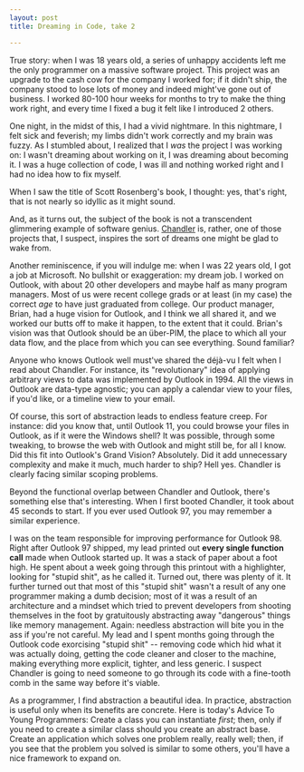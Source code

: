 ```yaml
---
layout: post
title: Dreaming in Code, take 2

---
```

True story: when I was 18 years old, a series of unhappy accidents left me the only programmer on a massive software project. This project was an upgrade to the cash cow for the company I worked for; if it didn't ship, the company stood to lose lots of money and indeed might've gone out of business. I worked 80-100 hour weeks for months to try to make the thing work right, and every time I fixed a bug it felt like I introduced 2 others.  
  
One night, in the midst of this, I had a vivid nightmare. In this nightmare, I felt sick and feverish; my limbs didn't work correctly and my brain was fuzzy. As I stumbled about, I realized that I _was_ the project I was working on: I wasn't dreaming about working on it, I was dreaming about becoming it. I was a huge collection of code, I was ill and nothing worked right and I had no idea how to fix myself.  
  
When I saw the title of Scott Rosenberg's book, I thought: yes, that's right, that is not nearly so idyllic as it might sound.  
  
And, as it turns out, the subject of the book is not a transcendent glimmering example of software genius. [Chandler](http://chandler.osafoundation.org/newinalpha4.php) is, rather, one of those projects that, I suspect, inspires the sort of dreams one might be glad to wake from.  
  
Another reminiscence, if you will indulge me: when I was 22 years old, I got a job at Microsoft. No bullshit or exaggeration: my dream job. I worked on Outlook, with about 20 other developers and maybe half as many program managers. Most of us were recent college grads or at least \(in my case\) the correct _age_ to have just graduated from college. Our product manager, Brian, had a huge vision for Outlook, and I think we all shared it, and we worked our butts off to make it happen, to the extent that it could. Brian's vision was that Outlook should be an über-PIM, the place to which all your data flow, and the place from which you can see everything. Sound familiar?  
  
Anyone who knows Outlook well must've shared the déjà-vu I felt when I read about Chandler. For instance, its "revolutionary" idea of applying arbitrary views to data was implemented by Outlook in 1994. All the views in Outlook are data-type agnostic; you can apply a calendar view to your files, if you'd like, or a timeline view to your email.  
  
Of course, this sort of abstraction leads to endless feature creep. For instance: did you know that, until Outlook 11, you could browse your files in Outlook, as if it were the Windows shell? It was possible, through some tweaking, to browse the web with Outlook and might still be, for all I know. Did this fit into Outlook's Grand Vision? Absolutely. Did it add unnecessary complexity and make it much, much harder to ship? Hell yes. Chandler is clearly facing similar scoping problems.  
  
Beyond the functional overlap between Chandler and Outlook, there's something else that's interesting. When I first booted Chandler, it took about 45 seconds to start. If you ever used Outlook 97, you may remember a similar experience.  
  
I was on the team responsible for improving performance for Outlook 98. Right after Outlook 97 shipped, my lead printed out **every single function call** made when Outlook started up. It was a stack of paper about a foot high. He spent about a week going through this printout with a highlighter, looking for "stupid shit", as he called it. Turned out, there was plenty of it. It further turned out that most of this "stupid shit" wasn't a result of any one programmer making a dumb decision; most of it was a result of an architecture and a mindset which tried to prevent developers from shooting themselves in the foot by gratuitously abstracting away "dangerous" things like memory management. Again: needless abstraction will bite you in the ass if you're not careful. My lead and I spent months going through the Outlook code exorcising "stupid shit" -- removing code which hid what it was actually doing, getting the code cleaner and closer to the machine, making everything more explicit, tighter, and less generic. I suspect Chandler is going to need someone to go through its code with a fine-tooth comb in the same way before it's viable.  
  
As a programmer, I find abstraction a beautiful idea. In practice, abstraction is useful only when its benefits are concrete. Here is today's Advice To Young Programmers: Create a class you can instantiate _first_; then, only if you need to create a similar class should you create an abstract base. Create an application which solves one problem really, really well; then, if you see that the problem you solved is similar to some others, you'll have a nice framework to expand on.
